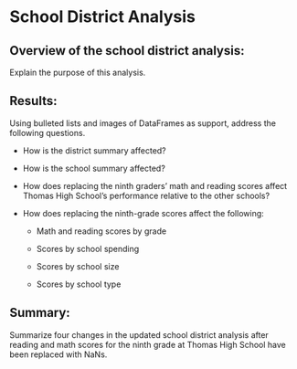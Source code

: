 # School District Analysis

## Overview of the school district analysis: 
Explain the purpose of this analysis.

## Results: 
Using bulleted lists and images of DataFrames as support, address the following questions.

- How is the district summary affected?

- How is the school summary affected?

- How does replacing the ninth graders’ math and reading scores affect Thomas High School’s performance relative to the other schools?

- How does replacing the ninth-grade scores affect the following:
  - Math and reading scores by grade
  
  - Scores by school spending
  
  - Scores by school size
  
  - Scores by school type

## Summary: 
Summarize four changes in the updated school district analysis after reading and math scores for the ninth grade at Thomas High School have been replaced with NaNs.
